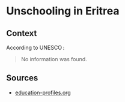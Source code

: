 # Unschooling in Eritrea

## Context

According to UNESCO :

> No information was found.

## Sources

* [education-profiles.org](https://education-profiles.org/northern-africa-and-western-asia/eritrea/~non-state-actors-in-education)
